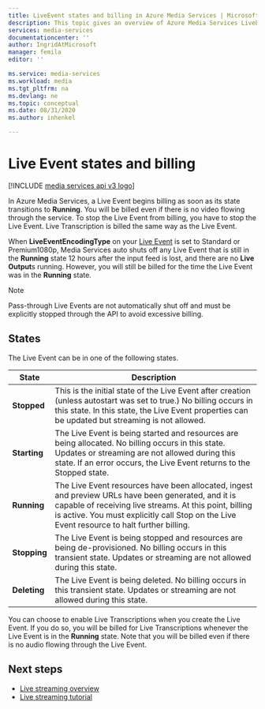 ```yaml
---
title: LiveEvent states and billing in Azure Media Services | Microsoft Docs
description: This topic gives an overview of Azure Media Services LiveEvent states and billing.  
services: media-services
documentationcenter: ''
author: IngridAtMicrosoft
manager: femila
editor: ''

ms.service: media-services
ms.workload: media
ms.tgt_pltfrm: na
ms.devlang: ne
ms.topic: conceptual
ms.date: 08/31/2020
ms.author: inhenkel

---
```


# Live Event states and billing

[!INCLUDE [media services api v3 logo](./includes/v3-hr.md)]

In Azure Media Services, a Live Event begins billing as soon as its state transitions to **Running**. You will be billed even if there is no video flowing through the service. To stop the Live Event from billing, you have to stop the Live Event. Live Transcription is billed the same way as the Live Event.

When **LiveEventEncodingType** on your [Live Event](/rest/api/media/liveevents) is set to Standard or Premium1080p, Media Services auto shuts off any Live Event that is still in the **Running** state 12 hours after the input feed is lost, and there are no **Live Output**s running. However, you will still be billed for the time the Live Event was in the **Running** state.

> [!NOTE]
> Pass-through Live Events are not automatically shut off and must be explicitly stopped through the API to avoid excessive billing. 

## States

The Live Event can be in one of the following states.

|State|Description|
|---|---|
|**Stopped**| This is the initial state of the Live Event after creation (unless autostart was set to true.) No billing occurs in this state. In this state, the Live Event properties can be updated but streaming is not allowed.|
|**Starting**| The Live Event is being started and resources are being allocated. No billing occurs in this state. Updates or streaming are not allowed during this state. If an error occurs, the Live Event returns to the Stopped state.|
|**Running**| The Live Event resources have been allocated, ingest and preview URLs have been generated, and it is capable of receiving live streams. At this point, billing is active. You must explicitly call Stop on the Live Event resource to halt further billing.|
|**Stopping**| The Live Event is being stopped and resources are being de-provisioned. No billing occurs in this transient state. Updates or streaming are not allowed during this state.|
|**Deleting**| The Live Event is being deleted. No billing occurs in this transient state. Updates or streaming are not allowed during this state.|

You can choose to enable Live Transcriptions when you create the Live Event. If you do so, you will be billed for Live Transcriptions whenever the Live Event is in the **Running** state. Note that you will be billed even if there is no audio flowing through the Live Event.

## Next steps

- [Live streaming overview](live-streaming-overview.md)
- [Live streaming tutorial](stream-live-tutorial-with-api.md)
